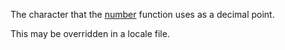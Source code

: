 The character that the <a href="#!/api/Ext.util.Format-method-number" rel="Ext.util.Format-method-number" class="docClass">number</a> function uses as a decimal point.

This may be overridden in a locale file.

